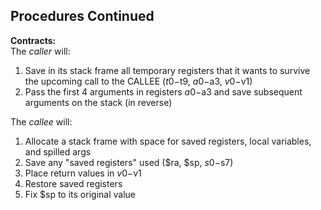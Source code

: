 ## Procedures Continued
**Contracts:**  
The *caller* will:  
1. Save in its stack frame all temporary registers that it
   wants to survive the upcoming call to the CALLEE
   ($t0-$t9, $a0-$a3, $v0-$v1)  
2. Pass the first 4 arguments in registers $a0-$a3 and save
   subsequent arguments on the stack (in reverse)

The *callee* will:  
1. Allocate a stack frame with space for saved registers,
   local variables, and spilled args  
2. Save any "saved registers" used ($ra, $sp, $s0-$s7)  
3. Place return values in $v0-$v1  
4. Restore saved registers  
5. Fix $sp to its original value  

